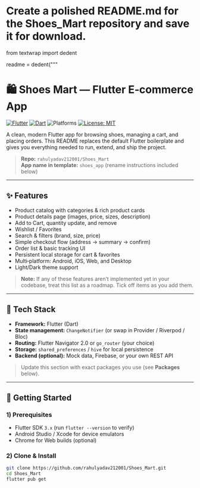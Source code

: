 # Create a polished README.md for the Shoes_Mart repository and save it for download.
from textwrap import dedent

readme = dedent("""
# 🛍️ Shoes Mart — Flutter E‑commerce App

[![Flutter](https://img.shields.io/badge/Flutter-%5E3.x-blue)](https://flutter.dev)
[![Dart](https://img.shields.io/badge/Dart-stable-blue.svg)](https://dart.dev)
![Platforms](https://img.shields.io/badge/platforms-Android%20|%20iOS%20|%20Web%20|%20Windows%20|%20macOS%20|%20Linux-informational)
[![License: MIT](https://img.shields.io/badge/License-MIT-green.svg)](LICENSE)

A clean, modern Flutter app for browsing shoes, managing a cart, and placing orders. This README replaces the default Flutter boilerplate and gives you everything needed to run, extend, and ship the project.

> **Repo:** `rahulyadav212001/Shoes_Mart`  
> **App name in template:** `shoes_app` (rename instructions included below)

---

## ✨ Features

- Product catalog with categories & rich product cards
- Product details page (images, price, sizes, description)
- Add to Cart, quantity update, and remove
- Wishlist / Favorites
- Search & filters (brand, size, price)
- Simple checkout flow (address → summary → confirm)
- Order list & basic tracking UI
- Persistent local storage for cart & favorites
- Multi‑platform: Android, iOS, Web, and Desktop
- Light/Dark theme support

> **Note:** If any of these features aren’t implemented yet in your codebase, treat this list as a roadmap. Tick off items as you add them.

---

## 🧱 Tech Stack

- **Framework:** Flutter (Dart)
- **State management:** `ChangeNotifier` (or swap in Provider / Riverpod / Bloc)
- **Routing:** Flutter Navigator 2.0 or `go_router` (your choice)
- **Storage:** `shared_preferences` / `hive` for local persistence
- **Backend (optional):** Mock data, Firebase, or your own REST API

> Update this section with exact packages you use (see **Packages** below).

---

## 🚀 Getting Started

### 1) Prerequisites
- Flutter SDK `3.x` (run `flutter --version` to verify)
- Android Studio / Xcode for device emulators
- Chrome for Web builds (optional)

### 2) Clone & Install
```bash
git clone https://github.com/rahulyadav212001/Shoes_Mart.git
cd Shoes_Mart
flutter pub get
